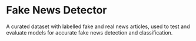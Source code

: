 # Fake News Detector
A curated dataset with labelled fake and real news articles, used to test and evaluate models for accurate fake news detection and classification.
